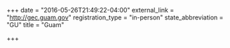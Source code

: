 +++
date = "2016-05-26T21:49:22-04:00"
external_link = "http://gec.guam.gov"
registration_type = "in-person"
state_abbreviation = "GU"
title = "Guam"

+++

